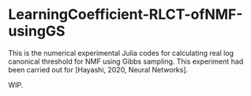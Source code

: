 # LearningCoefficient-RLCT-ofNMF-usingGS
This is the numerical experimental Julia codes for calculating real log canonical threshold for NMF using Gibbs sampling.  This experiment had been carried out for [Hayashi, 2020, Neural Networks].

WIP.
